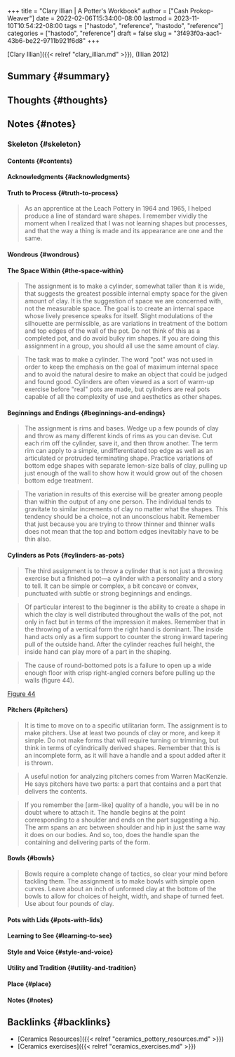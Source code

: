 +++
title = "Clary Illian | A Potter's Workbook"
author = ["Cash Prokop-Weaver"]
date = 2022-02-06T15:34:00-08:00
lastmod = 2023-11-10T10:54:22-08:00
tags = ["hastodo", "reference", "hastodo", "reference"]
categories = ["hastodo", "reference"]
draft = false
slug = "3f493f0a-aac1-43b6-be22-9711b921f6d8"
+++

[Clary Illian]({{< relref "clary_illian.md" >}}), (Illian 2012)


## Summary {#summary}


## Thoughts {#thoughts}


## Notes {#notes}


### Skeleton {#skeleton}


#### Contents {#contents}


#### Acknowledgments {#acknowledgments}


#### Truth to Process {#truth-to-process}

> As an apprentice at the Leach Pottery in 1964 and 1965, I helped produce a line of standard ware shapes. I remember vividly the moment when I realized that I was not learning shapes but processes, and that the way a thing is made and its appearance are one and the same.


#### Wondrous {#wondrous}


#### The Space Within {#the-space-within}

> The assignment is to make a cylinder, somewhat taller than it is wide, that suggests the greatest possible internal empty space for the given amount of clay. It is the suggestion of space we are concerned with, not the measurable space. The goal is to create an internal space whose lively presence speaks for itself. Slight modulations of the silhouette are permissible, as are variations in treatment of the bottom and top edges of the wall of the pot. Do not think of this as a completed pot, and do avoid bulky rim shapes. If you are doing this assignment in a group, you should all use the same amount of clay.

<!--quoteend-->

> The task was to make a cylinder. The word "pot" was not used in order to keep the emphasis on the goal of maximum internal space and to avoid the natural desire to make an object that could be judged and found good. Cylinders are often viewed as a sort of warm-up exercise before "real" pots are made, but cylinders are real pots capable of all the complexity of use and aesthetics as other shapes.


#### Beginnings and Endings {#beginnings-and-endings}

> The assignment is rims and bases. Wedge up a few pounds of clay and throw as many different kinds of rims as you can devise. Cut each rim off the cylinder, save it, and then throw another. The term rim can apply to a simple, undifferentiated top edge as well as an articulated or protruded terminating shape. Practice variations of bottom edge shapes with separate lemon-size balls of clay, pulling up just enough of the wall to show how it would grow out of the chosen bottom edge treatment.

<!--quoteend-->

> The variation in results of this exercise will be greater among people than within the output of any one person. The individual tends to gravitate to similar increments of clay no matter what the shapes. This tendency should be a choice, not an unconscious habit. Remember that just because you are trying to throw thinner and thinner walls does not mean that the top and bottom edges inevitably have to be thin also.


#### Cylinders as Pots {#cylinders-as-pots}

> The third assignment is to throw a cylinder that is not just a throwing exercise but a finished pot—a cylinder with a personality and a story to tell. It can be simple or complex, a bit concave or convex, punctuated with subtle or strong beginnings and endings.

<!--quoteend-->

> Of particular interest to the beginner is the ability to create a shape in which the clay is well distributed throughout the walls of the pot, not only in fact but in terms of the impression it makes. Remember that in the throwing of a vertical form the right hand is dominant. The inside hand acts only as a firm support to counter the strong inward tapering pull of the outside hand. After the cylinder reaches full height, the inside hand can play more of a part in the shaping.

<!--quoteend-->

> The cause of round-bottomed pots is a failure to open up a wide enough floor with crisp right-angled corners before pulling up the walls (figure 44).

[Figure 44](/ox-hugo/a-potters-workbook-figure-44.png)


#### Pitchers {#pitchers}

> It is time to move on to a specific utilitarian form. The assignment is to make pitchers. Use at least two pounds of clay or more, and keep it simple. Do not make forms that will require turning or trimming, but think in terms of cylindrically derived shapes. Remember that this is an incomplete form, as it will have a handle and a spout added after it is thrown.

<!--quoteend-->

> A useful notion for analyzing pitchers comes from Warren MacKenzie. He says pitchers have two parts: a part that contains and a part that delivers the contents.

<!--quoteend-->

> If you remember the [arm-like] quality of a handle, you will be in no doubt where to attach it. The handle begins at the point corresponding to a shoulder and ends on the part suggesting a hip. The arm spans an arc between shoulder and hip in just the same way it does on our bodies. And so, too, does the handle span the containing and delivering parts of the form.


#### Bowls {#bowls}

> Bowls require a complete change of tactics, so clear your mind before tackling them. The assignment is to make bowls with simple open curves. Leave about an inch of unformed clay at the bottom of the bowls to allow for choices of height, width, and shape of turned feet. Use about four pounds of clay.


#### Pots with Lids {#pots-with-lids}


#### Learning to See {#learning-to-see}


#### Style and Voice {#style-and-voice}


#### Utility and Tradition {#utility-and-tradition}


#### Place {#place}


#### Notes {#notes}


## Backlinks {#backlinks}

-   [Ceramics Resources]({{< relref "ceramics_pottery_resources.md" >}})
-   [Ceramics exercises]({{< relref "ceramics_exercises.md" >}})
